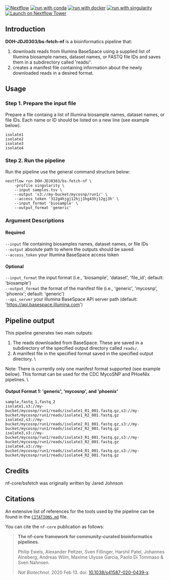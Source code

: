 [![Nextflow](https://img.shields.io/badge/nextflow%20DSL2-%E2%89%A522.10.1-23aa62.svg)](https://www.nextflow.io/)
[![run with conda](http://img.shields.io/badge/run%20with-conda-3EB049?labelColor=000000&logo=anaconda)](https://docs.conda.io/en/latest/)
[![run with docker](https://img.shields.io/badge/run%20with-docker-0db7ed?labelColor=000000&logo=docker)](https://www.docker.com/)
[![run with singularity](https://img.shields.io/badge/run%20with-singularity-1d355c.svg?labelColor=000000)](https://sylabs.io/docs/)
[![Launch on Nextflow Tower](https://img.shields.io/badge/Launch%20%F0%9F%9A%80-Nextflow%20Tower-%234256e7)](https://tower.nf/launch?pipeline=https://github.com/DOH-JDJ0303/bs-fetch-nf)

## Introduction

**DOH-JDJ0303/bs-fetch-nf** is a bioinformatics pipeline that:
1. downloads reads from Illumina BaseSpace using a supplied list of Illumina biosample names, dataset names, or FASTQ file IDs and saves them in a subdirectory called 'reads/'. 
2. creates a manifest file containing information about the newly downloaded reads in a desired format.

## Usage
### Step 1. Prepare the input file
Prepare a file containg a list of Illumina biosample names, dataset names, or file IDs. Each name or ID should be listed on a new line (see example below).
```
isolate1
isolate2
isolate3
isolate4
```

### Step 2. Run the pipeline
Run the pipeline use the general command structure below:

```
nextflow run DOH-JDJ0303/bs-fetch-nf \
    -profile singularity \
    --input samples.tsv \
    --output 's3://my-bucket/mycosnp/run1/' \
    --access_token '312g4hjgj12hjj1hg43hj12gj3h' \
    --input_format 'biosample' \
    --output_format 'generic'
```

### Argument Descriptions
#### Required
`--input`	file containing biosamples names, dataset names, or file IDs \
`--output` absolute path to where the outputs should be saved \
`--access_token` your Illumina BaseSpace access token
#### Optional
`--input_format` the input format (i.e., 'biosample', 'dataset', 'file_id'; default: 'biosample') \
`--output_format` the format of the manifest file (i.e., 'generic', 'mycosnp', 'phoenix'; default: 'generic') \
`--api_server` your Illumina BaseSpace API server path (default: 'https://api.basespace.illumina.com')

## Pipeline output
This pipeline generates two main outputs:
1.  The reads downloaded from BaseSpace. These are saved in a subdirectory of the specified output directory called `reads/`.
2.  A manifest file in the specified format saved in the specified output directory. \

Note: There is currently only one manifest format supported (see example below). This format can be used for the CDC MycoSNP and PHoeNIx pipelines. \

#### Output Format 1: 'generic', 'mycosnp', and 'phoenix'
```
sample,fastq_1,fastq_2
isolate1,s3://my-bucket/mycosnp/run1/reads/isolate1_R1_001.fastq.gz,s3://my-bucket/mycosnp/run1/reads/isolate1_R2_001.fastq.gz
isolate2,s3://my-bucket/mycosnp/run1/reads/isolate2_R1_001.fastq.gz,s3://my-bucket/mycosnp/run1/reads/isolate2_R2_001.fastq.gz
isolate3,s3://my-bucket/mycosnp/run1/reads/isolate3_R1_001.fastq.gz,s3://my-bucket/mycosnp/run1/reads/isolate3_R2_001.fastq.gz
isolate4,s3://my-bucket/mycosnp/run1/reads/isolate4_R1_001.fastq.gz,s3://my-bucket/mycosnp/run1/reads/isolate4_R2_001.fastq.gz
```
## Credits

nf-core/bsfetch was originally written by Jared Johnson

## Citations

<!-- TODO nf-core: Add citation for pipeline after first release. Uncomment lines below and update Zenodo doi and badge at the top of this file. -->
<!-- If you use  nf-core/bsfetch for your analysis, please cite it using the following doi: [10.5281/zenodo.XXXXXX](https://doi.org/10.5281/zenodo.XXXXXX) -->

<!-- TODO nf-core: Add bibliography of tools and data used in your pipeline -->

An extensive list of references for the tools used by the pipeline can be found in the [`CITATIONS.md`](CITATIONS.md) file.

You can cite the `nf-core` publication as follows:

> **The nf-core framework for community-curated bioinformatics pipelines.**
>
> Philip Ewels, Alexander Peltzer, Sven Fillinger, Harshil Patel, Johannes Alneberg, Andreas Wilm, Maxime Ulysse Garcia, Paolo Di Tommaso & Sven Nahnsen.
>
> _Nat Biotechnol._ 2020 Feb 13. doi: [10.1038/s41587-020-0439-x](https://dx.doi.org/10.1038/s41587-020-0439-x).
